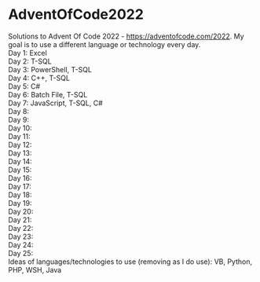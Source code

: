 # AdventOfCode2022
Solutions to Advent Of Code 2022 - https://adventofcode.com/2022. My goal is to use a different language or technology every day. \
Day 1: Excel \
Day 2: T-SQL \
Day 3: PowerShell, T-SQL \
Day 4: C++, T-SQL \
Day 5: C# \
Day 6: Batch File, T-SQL \
Day 7: JavaScript, T-SQL, C# \
Day 8: \
Day 9: \
Day 10: \
Day 11: \
Day 12: \
Day 13: \
Day 14: \
Day 15: \
Day 16: \
Day 17: \
Day 18: \
Day 19: \
Day 20: \
Day 21: \
Day 22: \
Day 23: \
Day 24: \
Day 25: \
Ideas of languages/technologies to use (removing as I do use): VB, Python, PHP, WSH, Java
